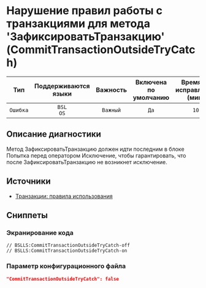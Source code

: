 # Нарушение правил работы с транзакциями для метода 'ЗафиксироватьТранзакцию' (CommitTransactionOutsideTryCatch)

| Тип | Поддерживаются<br/>языки | Важность | Включена<br/>по умолчанию | Время на<br/>исправление (мин) | Тэги |
| :-: | :-: | :-: | :-: | :-: | :-: |
| `Ошибка` | `BSL`<br/>`OS` | `Важный` | `Да` | `10` | `standard` |

<!-- Блоки выше заполняются автоматически, не трогать -->
## Описание диагностики

Метод ЗафиксироватьТранзакцию должен идти последним в блоке Попытка перед оператором Исключение, чтобы  гарантировать, что после ЗафиксироватьТранзакцию не возникнет исключение.

## Источники

* [Транзакции: правила использования](https://its.1c.ru/db/v8std/content/783/hdoc/_top/)

## Сниппеты

<!-- Блоки ниже заполняются автоматически, не трогать -->
### Экранирование кода

```bsl
// BSLLS:CommitTransactionOutsideTryCatch-off
// BSLLS:CommitTransactionOutsideTryCatch-on
```

### Параметр конфигурационного файла

```json
"CommitTransactionOutsideTryCatch": false
```
